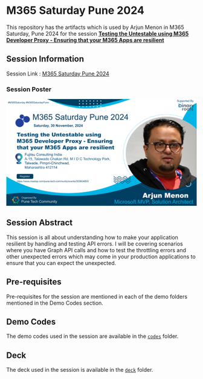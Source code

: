 # M365 Saturday Pune 2024

This repository has the artifacts which is used by Arjun Menon in M365 Saturday, Pune 2024 for the session [**Testing the Untestable using M365 Developer Proxy - Ensuring that your M365 Apps are resilient**](https://m365-saturday-pune-2024.sessionize.com/session/770484)

## Session Information

Session Link : [M365 Saturday Pune 2024](https://m365-saturday-pune-2024.sessionize.com/schedule)

### Session Poster

![M365 Saturday Pune 2024 - Arjun Menon](<assets/Arjun Menon.png>)

## Session Abstract

This session is all about understanding how to make your application resilient by handling and testing API errors. I will be covering scenarios where you have Graph API calls and how to test the throttling errors and other unexpected errors which may come in your production applications to ensure that you can expect the unexpected.

## Pre-requisites

Pre-requisites for the session are mentioned in each of the demo folders mentioned in the Demo Codes section.

## Demo Codes

The demo codes used in the session are available in the [`codes`](./codes/) folder.

## Deck

The deck used in the session is available in the [`deck`](./deck/) folder.
